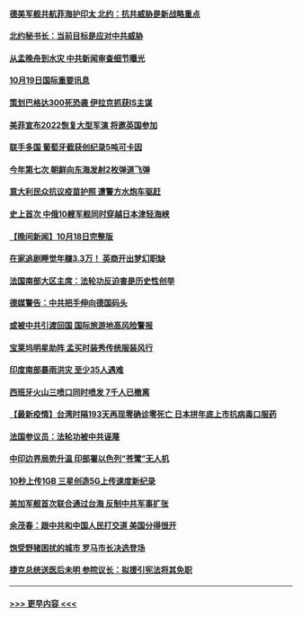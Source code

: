 #### [德美军舰共航菲海护印太 北约：抗共威胁是新战略重点](../pages/prog202/a103246969.md?t=10192251) 
#### [北约秘书长：当前目标是应对中共威胁](../pages/prog202/a103246875.md?t=10192251) 
#### [从孟晚舟到水灾 中共新闻审查细节曝光](../pages/prog202/a103246856.md?t=10192251) 
#### [10月19日国际重要讯息](../pages/prog202/a103246797.md?t=10192251) 
#### [策划巴格达300死恐袭 伊拉克抓获IS主谋](../pages/prog202/a103246734.md?t=10192251) 
#### [美菲宣布2022恢复大型军演 将邀英国参加](../pages/prog202/a103244214.md?t=10192251) 
#### [联手多国 葡萄牙截获创纪录5吨可卡因](../pages/prog202/a103246329.md?t=10192251) 
#### [今年第七次 朝鲜向东海发射2枚弹道飞弹](../pages/prog202/a103246556.md?t=10192251) 
#### [意大利民众抗议疫苗护照 遭警方水炮车驱赶](../pages/prog202/a103246377.md?t=10192251) 
#### [史上首次 中俄10艘军舰同时穿越日本津轻海峡](../pages/prog202/a103246581.md?t=10192251) 
#### [【晚间新闻】10月18日完整版](../pages/prog202/a103246571.md?t=10192251) 
#### [在家追剧睡觉年赚3.3万！ 英商开出梦幻职缺](../pages/prog202/a103245990.md?t=10192251) 
#### [法国南部大区主席：法轮功反迫害是历史性创举](../pages/prog202/a103246483.md?t=10192251) 
#### [德媒警告：中共把手伸向德国码头](../pages/prog202/a103246334.md?t=10192251) 
#### [或被中共引渡回国 国际旅游地高风险警报](../pages/prog202/a103246310.md?t=10192251) 
#### [宝莱坞明星助阵 孟买时装秀传统服装风行](../pages/prog202/a103246279.md?t=10192251) 
#### [印度南部暴雨洪灾 至少35人遇难](../pages/prog202/a103246259.md?t=10192251) 
#### [西班牙火山三喷口同时喷发 7千人已撤离](../pages/prog202/a103246250.md?t=10192251) 
#### [【最新疫情】台湾时隔193天再现零确诊零死亡 日本拼年底上市抗病毒口服药](../pages/prog202/a103246112.md?t=10192251) 
#### [法国参议员：法轮功被中共诬蔑](../pages/prog202/a103246004.md?t=10192251) 
#### [中印边界局势升温 印部署以色列“苍鹭”无人机](../pages/prog202/a103245905.md?t=10192251) 
#### [10秒上传1GB 三星创造5G上传速度新纪录](../pages/prog202/a103245894.md?t=10192251) 
#### [美加军舰首次联合通过台海 反制中共军事扩张](../pages/prog202/a103245819.md?t=10192251) 
#### [余茂春：跟中共和中国人民打交道 美国分得很开](../pages/prog202/a103245722.md?t=10192251) 
#### [饱受野猪困扰的城市 罗马市长决选登场](../pages/prog202/a103245686.md?t=10192251) 
#### [捷克总统送医后未明 参院议长：拟援引宪法将其免职](../pages/prog202/a103245672.md?t=10192251) 

----
#### [ >>> 更早内容 <<< ](../indexes/prog202-earlier.md)
